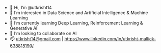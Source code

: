 - 👋 Hi, I’m @utkrisht14
- 👀 I’m interested in Data Science and Artificial Intelligence & Machine Learning
- 🌱 I’m currently learning Deep Learning, Reinforcement Learning & Generative AI
- 💞️ I’m looking to collaborate on AI
- 📫 utkrisht14@gmail.com | https://www.linkedin.com/in/utkrisht-mallick-638818190/

<!---
utkrisht14/utkrisht14 is a ✨ special ✨ repository because its `README.md` (this file) appears on your GitHub profile.
You can click the Preview link to take a look at your changes.
--->
